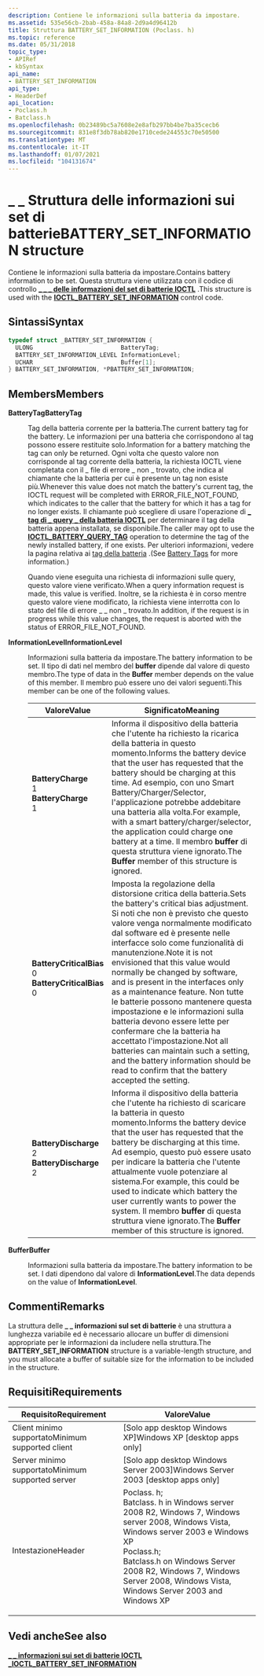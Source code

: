 ```yaml
---
description: Contiene le informazioni sulla batteria da impostare.
ms.assetid: 535e56cb-2bab-458a-84a8-2d9a4d96412b
title: Struttura BATTERY_SET_INFORMATION (Poclass. h)
ms.topic: reference
ms.date: 05/31/2018
topic_type:
- APIRef
- kbSyntax
api_name:
- BATTERY_SET_INFORMATION
api_type:
- HeaderDef
api_location:
- Poclass.h
- Batclass.h
ms.openlocfilehash: 0b23489bc5a7608e2e8afb297bb4be7ba35cecb6
ms.sourcegitcommit: 831e8f3db78ab820e1710cede244553c70e50500
ms.translationtype: MT
ms.contentlocale: it-IT
ms.lasthandoff: 01/07/2021
ms.locfileid: "104131674"
---
```

# <a name="battery_set_information-structure"></a><span data-ttu-id="96231-103">\_ \_ Struttura delle informazioni sui set di batterie</span><span class="sxs-lookup"><span data-stu-id="96231-103">BATTERY\_SET\_INFORMATION structure</span></span>

<span data-ttu-id="96231-104">Contiene le informazioni sulla batteria da impostare.</span><span class="sxs-lookup"><span data-stu-id="96231-104">Contains battery information to be set.</span></span> <span data-ttu-id="96231-105">Questa struttura viene utilizzata con il codice di controllo [**\_ \_ \_ delle informazioni del set di batterie IOCTL**](ioctl-battery-set-information.md) .</span><span class="sxs-lookup"><span data-stu-id="96231-105">This structure is used with the [**IOCTL\_BATTERY\_SET\_INFORMATION**](ioctl-battery-set-information.md) control code.</span></span>

## <a name="syntax"></a><span data-ttu-id="96231-106">Sintassi</span><span class="sxs-lookup"><span data-stu-id="96231-106">Syntax</span></span>


```C++
typedef struct _BATTERY_SET_INFORMATION {
  ULONG                         BatteryTag;
  BATTERY_SET_INFORMATION_LEVEL InformationLevel;
  UCHAR                         Buffer[1];
} BATTERY_SET_INFORMATION, *PBATTERY_SET_INFORMATION;
```



## <a name="members"></a><span data-ttu-id="96231-107">Members</span><span class="sxs-lookup"><span data-stu-id="96231-107">Members</span></span>

<dl> <dt>

<span data-ttu-id="96231-108">**BatteryTag**</span><span class="sxs-lookup"><span data-stu-id="96231-108">**BatteryTag**</span></span>
</dt> <dd>

<span data-ttu-id="96231-109">Tag della batteria corrente per la batteria.</span><span class="sxs-lookup"><span data-stu-id="96231-109">The current battery tag for the battery.</span></span> <span data-ttu-id="96231-110">Le informazioni per una batteria che corrispondono al tag possono essere restituite solo.</span><span class="sxs-lookup"><span data-stu-id="96231-110">Information for a battery matching the tag can only be returned.</span></span> <span data-ttu-id="96231-111">Ogni volta che questo valore non corrisponde al tag corrente della batteria, la richiesta IOCTL viene completata con il \_ file di errore \_ non \_ trovato, che indica al chiamante che la batteria per cui è presente un tag non esiste più.</span><span class="sxs-lookup"><span data-stu-id="96231-111">Whenever this value does not match the battery's current tag, the IOCTL request will be completed with ERROR\_FILE\_NOT\_FOUND, which indicates to the caller that the battery for which it has a tag for no longer exists.</span></span> <span data-ttu-id="96231-112">Il chiamante può scegliere di usare l'operazione di [**\_ tag di \_ query \_ della batteria IOCTL**](ioctl-battery-query-tag.md) per determinare il tag della batteria appena installata, se disponibile.</span><span class="sxs-lookup"><span data-stu-id="96231-112">The caller may opt to use the [**IOCTL\_BATTERY\_QUERY\_TAG**](ioctl-battery-query-tag.md) operation to determine the tag of the newly installed battery, if one exists.</span></span> <span data-ttu-id="96231-113">Per ulteriori informazioni, vedere la pagina relativa ai [tag della batteria](battery-information.md) .</span><span class="sxs-lookup"><span data-stu-id="96231-113">(See [Battery Tags](battery-information.md) for more information.)</span></span>

<span data-ttu-id="96231-114">Quando viene eseguita una richiesta di informazioni sulle query, questo valore viene verificato.</span><span class="sxs-lookup"><span data-stu-id="96231-114">When a query information request is made, this value is verified.</span></span> <span data-ttu-id="96231-115">Inoltre, se la richiesta è in corso mentre questo valore viene modificato, la richiesta viene interrotta con lo stato del file di errore \_ \_ non \_ trovato.</span><span class="sxs-lookup"><span data-stu-id="96231-115">In addition, if the request is in progress while this value changes, the request is aborted with the status of ERROR\_FILE\_NOT\_FOUND.</span></span>

</dd> <dt>

<span data-ttu-id="96231-116">**InformationLevel**</span><span class="sxs-lookup"><span data-stu-id="96231-116">**InformationLevel**</span></span>
</dt> <dd>

<span data-ttu-id="96231-117">Informazioni sulla batteria da impostare.</span><span class="sxs-lookup"><span data-stu-id="96231-117">The battery information to be set.</span></span> <span data-ttu-id="96231-118">Il tipo di dati nel membro del **buffer** dipende dal valore di questo membro.</span><span class="sxs-lookup"><span data-stu-id="96231-118">The type of data in the **Buffer** member depends on the value of this member.</span></span> <span data-ttu-id="96231-119">Il membro può essere uno dei valori seguenti.</span><span class="sxs-lookup"><span data-stu-id="96231-119">This member can be one of the following values.</span></span>



| <span data-ttu-id="96231-120">Valore</span><span class="sxs-lookup"><span data-stu-id="96231-120">Value</span></span>                                                                                                                                                                                                                                                                       | <span data-ttu-id="96231-121">Significato</span><span class="sxs-lookup"><span data-stu-id="96231-121">Meaning</span></span>                                                                                                                                                                                                                                                                                                                                              |
|-----------------------------------------------------------------------------------------------------------------------------------------------------------------------------------------------------------------------------------------------------------------------------|------------------------------------------------------------------------------------------------------------------------------------------------------------------------------------------------------------------------------------------------------------------------------------------------------------------------------------------------------|
| <span id="BatteryCharge"></span><span id="batterycharge"></span><span id="BATTERYCHARGE"></span><dl> <span data-ttu-id="96231-122"><dt>**BatteryCharge**</dt> <dt>1</dt></span><span class="sxs-lookup"><span data-stu-id="96231-122"><dt>**BatteryCharge**</dt> <dt>1</dt></span></span> </dl>                         | <span data-ttu-id="96231-123">Informa il dispositivo della batteria che l'utente ha richiesto la ricarica della batteria in questo momento.</span><span class="sxs-lookup"><span data-stu-id="96231-123">Informs the battery device that the user has requested that the battery should be charging at this time.</span></span> <span data-ttu-id="96231-124">Ad esempio, con uno Smart Battery/Charger/Selector, l'applicazione potrebbe addebitare una batteria alla volta.</span><span class="sxs-lookup"><span data-stu-id="96231-124">For example, with a smart battery/charger/selector, the application could charge one battery at a time.</span></span> <span data-ttu-id="96231-125">Il membro **buffer** di questa struttura viene ignorato.</span><span class="sxs-lookup"><span data-stu-id="96231-125">The **Buffer** member of this structure is ignored.</span></span><br/>                                                                      |
| <span id="BatteryCriticalBias"></span><span id="batterycriticalbias"></span><span id="BATTERYCRITICALBIAS"></span><dl> <span data-ttu-id="96231-126"><dt>**BatteryCriticalBias**</dt> <dt>0</dt></span><span class="sxs-lookup"><span data-stu-id="96231-126"><dt>**BatteryCriticalBias**</dt> <dt>0</dt></span></span> </dl> | <span data-ttu-id="96231-127">Imposta la regolazione della distorsione critica della batteria.</span><span class="sxs-lookup"><span data-stu-id="96231-127">Sets the battery's critical bias adjustment.</span></span> <span data-ttu-id="96231-128">Si noti che non è previsto che questo valore venga normalmente modificato dal software ed è presente nelle interfacce solo come funzionalità di manutenzione.</span><span class="sxs-lookup"><span data-stu-id="96231-128">Note it is not envisioned that this value would normally be changed by software, and is present in the interfaces only as a maintenance feature.</span></span> <span data-ttu-id="96231-129">Non tutte le batterie possono mantenere questa impostazione e le informazioni sulla batteria devono essere lette per confermare che la batteria ha accettato l'impostazione.</span><span class="sxs-lookup"><span data-stu-id="96231-129">Not all batteries can maintain such a setting, and the battery information should be read to confirm that the battery accepted the setting.</span></span><br/> |
| <span id="BatteryDischarge"></span><span id="batterydischarge"></span><span id="BATTERYDISCHARGE"></span><dl> <span data-ttu-id="96231-130"><dt>**BatteryDischarge**</dt> <dt>2</dt></span><span class="sxs-lookup"><span data-stu-id="96231-130"><dt>**BatteryDischarge**</dt> <dt>2</dt></span></span> </dl>             | <span data-ttu-id="96231-131">Informa il dispositivo della batteria che l'utente ha richiesto di scaricare la batteria in questo momento.</span><span class="sxs-lookup"><span data-stu-id="96231-131">Informs the battery device that the user has requested that the battery be discharging at this time.</span></span> <span data-ttu-id="96231-132">Ad esempio, questo può essere usato per indicare la batteria che l'utente attualmente vuole potenziare al sistema.</span><span class="sxs-lookup"><span data-stu-id="96231-132">For example, this could be used to indicate which battery the user currently wants to power the system.</span></span> <span data-ttu-id="96231-133">Il membro **buffer** di questa struttura viene ignorato.</span><span class="sxs-lookup"><span data-stu-id="96231-133">The **Buffer** member of this structure is ignored.</span></span><br/>                                                                          |



 

</dd> <dt>

<span data-ttu-id="96231-134">**Buffer**</span><span class="sxs-lookup"><span data-stu-id="96231-134">**Buffer**</span></span>
</dt> <dd>

<span data-ttu-id="96231-135">Informazioni sulla batteria da impostare.</span><span class="sxs-lookup"><span data-stu-id="96231-135">The battery information to be set.</span></span> <span data-ttu-id="96231-136">I dati dipendono dal valore di **InformationLevel**.</span><span class="sxs-lookup"><span data-stu-id="96231-136">The data depends on the value of **InformationLevel**.</span></span>

</dd> </dl>

## <a name="remarks"></a><span data-ttu-id="96231-137">Commenti</span><span class="sxs-lookup"><span data-stu-id="96231-137">Remarks</span></span>

<span data-ttu-id="96231-138">La struttura delle **\_ \_ informazioni sul set di batterie** è una struttura a lunghezza variabile ed è necessario allocare un buffer di dimensioni appropriate per le informazioni da includere nella struttura.</span><span class="sxs-lookup"><span data-stu-id="96231-138">The **BATTERY\_SET\_INFORMATION** structure is a variable-length structure, and you must allocate a buffer of suitable size for the information to be included in the structure.</span></span>

## <a name="requirements"></a><span data-ttu-id="96231-139">Requisiti</span><span class="sxs-lookup"><span data-stu-id="96231-139">Requirements</span></span>



| <span data-ttu-id="96231-140">Requisito</span><span class="sxs-lookup"><span data-stu-id="96231-140">Requirement</span></span> | <span data-ttu-id="96231-141">Valore</span><span class="sxs-lookup"><span data-stu-id="96231-141">Value</span></span> |
|-------------------------------------|---------------------------------------------------------------------------------------------------------------------------------------------------------------------------------------------------------------------------------------------------------------------|
| <span data-ttu-id="96231-142">Client minimo supportato</span><span class="sxs-lookup"><span data-stu-id="96231-142">Minimum supported client</span></span><br/> | <span data-ttu-id="96231-143">\[Solo app desktop Windows XP\]</span><span class="sxs-lookup"><span data-stu-id="96231-143">Windows XP \[desktop apps only\]</span></span><br/>                                                                                                                                                                                                                         |
| <span data-ttu-id="96231-144">Server minimo supportato</span><span class="sxs-lookup"><span data-stu-id="96231-144">Minimum supported server</span></span><br/> | <span data-ttu-id="96231-145">\[Solo app desktop Windows Server 2003\]</span><span class="sxs-lookup"><span data-stu-id="96231-145">Windows Server 2003 \[desktop apps only\]</span></span><br/>                                                                                                                                                                                                                |
| <span data-ttu-id="96231-146">Intestazione</span><span class="sxs-lookup"><span data-stu-id="96231-146">Header</span></span><br/>                   | <dl> <span data-ttu-id="96231-147"><dt>Poclass. h; </dt> <dt>Batclass. h in Windows server 2008 R2, Windows 7, Windows server 2008, Windows Vista, Windows server 2003 e Windows XP</dt></span><span class="sxs-lookup"><span data-stu-id="96231-147"><dt>Poclass.h; </dt> <dt>Batclass.h on Windows Server 2008 R2, Windows 7, Windows Server 2008, Windows Vista, Windows Server 2003 and Windows XP</dt></span></span> </dl> |



## <a name="see-also"></a><span data-ttu-id="96231-148">Vedi anche</span><span class="sxs-lookup"><span data-stu-id="96231-148">See also</span></span>

<dl> <dt>

[<span data-ttu-id="96231-149">**\_ \_ informazioni sui set di batterie IOCTL \_**</span><span class="sxs-lookup"><span data-stu-id="96231-149">**IOCTL\_BATTERY\_SET\_INFORMATION**</span></span>](ioctl-battery-set-information.md)
</dt> </dl>

 

 




